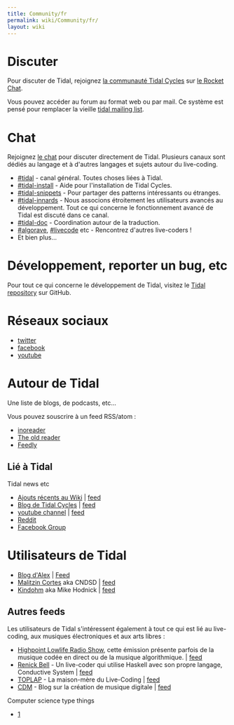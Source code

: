 ```yaml
---
title: Community/fr
permalink: wiki/Community/fr/
layout: wiki
---
```


<languages/>

# Discuter

Pour discuter de Tidal, rejoignez [la communauté Tidal
Cycles](https://toplap.lurk.org/c/communities/tidalcycles) sur [le
Rocket Chat](https://toplap.lurk.org/).

Vous pouvez accéder au forum au format web ou par mail. Ce système est
pensé pour remplacer la vieille [tidal mailing
list](https://we.lurk.org/postorius/lists/tidal.we.lurk.org/).

# Chat

Rejoignez [le chat](https://talk.lurk.org) pour discuter directement de
Tidal. Plusieurs canaux sont dédiés au langage et à d'autres langages et
sujets autour du live-coding.

-   [\#tidal](https://talk.lurk.org/channel/tidal) - canal général.
    Toutes choses liées à Tidal.
-   [\#tidal-install](https://talk.lurk.org/channel/tidal-install) -
    Aide pour l'installation de Tidal Cycles.
-   [\#tidal-snippets](https://talk.lurk.org/channel/tidal-snippets) -
    Pour partager des patterns intéressants ou étranges.
-   [\#tidal-innards](https://talk.lurk.org/channel/tidal-innards) -
    Nous associons étroitement les utilisateurs avancés au
    développement. Tout ce qui concerne le fonctionnement avancé de
    Tidal est discuté dans ce canal.
-   [\#tidal-doc](https://talk.lurk.org/channel/tidal-doc) -
    Coordination autour de la traduction.
-   [\#algorave](https://talk.lurk.org/channel/algorave),
    [\#livecode](https://talk.lurk.org/channel/algorave) etc -
    Rencontrez d'autres live-coders !
-   Et bien plus...

# Développement, reporter un bug, etc

Pour tout ce qui concerne le développement de Tidal, visitez le [Tidal
repository](https://github.com/tidalcycles/tidal) sur GitHub.

# Réseaux sociaux

-   [twitter](https://www.twitter.com/tidalcycles/)
-   [facebook](https://www.facebook.com/tidalcycles/)
-   [youtube](https://www.youtube.com/tidalcycles/)

# Autour de Tidal

Une liste de blogs, de podcasts, etc...

Vous pouvez souscrire à un feed RSS/atom :

-   [inoreader](https://www.inoreader.com/)
-   [The old reader](https://theoldreader.com/)
-   [Feedly](https://feedly.com/)

## Lié à Tidal

Tidal news etc

-   [Ajouts récents au
    Wiki](https://tidalcycles.org/index.php/Special:RecentChanges) \|
    [feed](https://tidalcycles.org/api.php?hidebots=1&translations=filter&urlversion=1&days=7&limit=50&action=feedrecentchanges&feedformat=atom)
-   [Blog de Tidal Cycles](http://blog.tidalcycles.org/) \|
    [feed](http://blog.tidalcycles.org/feed/)
-   [youtube channel](https://www.youtube.com/tidalcycles/) \|
    [feed](https://www.youtube.com/tidalcycles/)
-   [Reddit](https://www.reddit.com/r/TidalCycles/)
-   [Facebook Group](https://www.facebook.com/groups/tidalcycles/)

# Utilisateurs de Tidal

-   [Blog d'Alex](http://slab.org/) \| [Feed](https://slab.org/feed/)
-   [Malitzin Cortes](https://malitzincortes.net/) aka CNDSD \|
    [feed](https://malitzincortes.net/feed/)
-   [Kindohm](http://kindohm.com/) aka Mike Hodnick \|
    [feed](http://feed.kindohm.com/)

## Autres feeds

Les utilisateurs de Tidal s'intéressent également à tout ce qui est lié
au live-coding, aux musiques électroniques et aux arts libres :

-   [Highpoint Lowlife Radio
    Show](https://bff.fm/shows/highpoint-lowlife), cette émission
    présente parfois de la musique codée en direct ou de la musique
    algorithmique. \|
    [feed](https://data.bff.fm/shows/highpoint-lowlife.rss)
-   [Renick Bell](http://www.renickbell.net/) - Un live-coder qui
    utilise Haskell avec son propre langage, Conductive System \|
    [feed](http://www.renickbell.net/feed.php)
-   [TOPLAP](http://toplap.org/) - La maison-mère du Live-Coding \|
    [feed](https://toplap.org/feed)
-   [CDM](http://cdm.link/) - Blog sur la création de musique digitale
    \| [feed](http://cdm.link/feed)

Computer science type things

-   [1](http://lambda-the-ultimate.org/)
